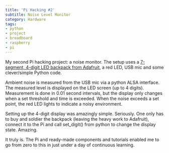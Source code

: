```yaml
---
title: 'Pi Hacking #2'
subtitle: Noise Level Monitor
category: Hardware
tags:
- python
- project
- breadboard
- raspberry
- pi
---
```


My second Pi hacking project: a noise monitor. The setup uses a <a href="http://learn.adafruit.com/adafruit-led-backpack/0-dot-56-seven-segment-backpack">7-segment, 4-digit LED backpack from Adafruit</a>, a red LED, USB mic and some clever/simple Python code.

Ambient noise is measured from the USB mic via a python ALSA interface. The measured level is displayed on the LED screen (up to 4 digits). Measurement is done in 0.01 second intervals, but the display only changes when a set threshold and time is exceeded. When the noise exceeds a set point, the red LED lights to indicate a noisy environment.

Setting up the 4-digit display was amazingly simple. Seriously. One only has to buy and soldier the backpack (leaving the heavy work to Adafruit), connect it to the Pi and call set_digit() from python to change the display state. Amazing.

It truly is. The Pi and ready-made components and tutorials enabled me to go from zero to this in just under a day of continuous learning.

<script src="https://gist.github.com/anroots/4647548.js"></script>